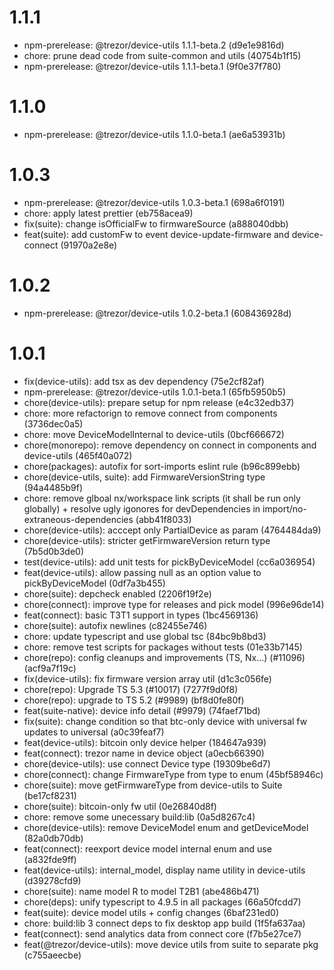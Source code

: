 # 1.1.1

- npm-prerelease: @trezor/device-utils 1.1.1-beta.2 (d9e1e9816d)
- chore: prune dead code from suite-common and utils (40754b1f15)
- npm-prerelease: @trezor/device-utils 1.1.1-beta.1 (9f0e37f780)

# 1.1.0

- npm-prerelease: @trezor/device-utils 1.1.0-beta.1 (ae6a53931b)

# 1.0.3

- npm-prerelease: @trezor/device-utils 1.0.3-beta.1 (698a6f0191)
- chore: apply latest prettier (eb758acea9)
- fix(suite): change isOfficialFw to firmwareSource (a888040dbb)
- feat(suite): add customFw to event device-update-firmware and device-connect (91970a2e8e)

# 1.0.2

- npm-prerelease: @trezor/device-utils 1.0.2-beta.1 (608436928d)

# 1.0.1

- fix(device-utils): add tsx as dev dependency (75e2cf82af)
- npm-prerelease: @trezor/device-utils 1.0.1-beta.1 (65fb5950b5)
- chore(device-utils): prepare setup for npm release (e4c32edb37)
- chore: more refactorign to remove connect from components (3736dec0a5)
- chore: move DeviceModelInternal to device-utils (0bcf666672)
- chore(monorepo): remove dependency on connect in components and device-utils (465f40a072)
- chore(packages): autofix for sort-imports eslint rule (b96c899ebb)
- chore(device-utils, suite): add FirmwareVersionString type (94a4485b9f)
- chore: remove glboal nx/workspace link scripts (it shall be run only globally) + resolve ugly igonores for devDependencies in import/no-extraneous-dependencies (abb41f8033)
- chore(device-utils): acccept only PartialDevice as param (4764484da9)
- chore(device-utils): stricter getFirmwareVersion return type (7b5d0b3de0)
- test(device-utils): add unit tests for pickByDeviceModel (cc6a036954)
- feat(device-utils): allow passing null as an option value to pickByDeviceModel (0df7a3b455)
- chore(suite): depcheck enabled (2206f19f2e)
- chore(connect): improve type for releases and pick model (996e96de14)
- feat(connect): basic T3T1 support in types (1bc4569136)
- chore(suite): autofix newlines (c82455e746)
- chore: update typescript and use global tsc (84bc9b8bd3)
- chore: remove test scripts for packages without tests (01e33b7145)
- chore(repo): config cleanups and improvements (TS, Nx...) (#11096) (acf9a7f19c)
- fix(device-utils): fix firmware version array util (d1c3c056fe)
- chore(repo): Upgrade TS 5.3 (#10017) (7277f9d0f8)
- chore(repo): upgrade to TS 5.2 (#9989) (bf8d0fe80f)
- feat(suite-native): device info detail (#9979) (74faef71bd)
- fix(suite): change condition so that btc-only device with universal fw updates to universal (a0c39feaf7)
- feat(device-utils): bitcoin only device helper (184647a939)
- feat(connect): trezor name in device object (a0ecb66390)
- chore(device-utils): use connect Device type (19309be6d7)
- chore(connect): change FirmwareType from type to enum (45bf58946c)
- chore(suite): move getFirmwareType from device-utils to Suite (be17cf8231)
- chore(suite): bitcoin-only fw util (0e26840d8f)
- chore: remove some unecessary build:lib (0a5d8267c4)
- chore(device-utils): remove DeviceModel enum and getDeviceModel (82a0db70db)
- feat(connect): reexport device model internal enum and use (a832fde9ff)
- feat(device-utils): internal_model, display name utility in device-utils (d39278cfd9)
- chore(suite): name model R to model T2B1 (abe486b471)
- chore(deps): unify typescript to 4.9.5 in all packages (66a50fcdd7)
- feat(suite): device model utils + config changes (6baf231ed0)
- chore: build:lib 3 connect deps to fix desktop app build (1f5fa637aa)
- feat(connect): send analytics data from connect core (f7b5e27ce7)
- feat(@trezor/device-utils): move device utils from suite to separate pkg (c755aeecbe)
